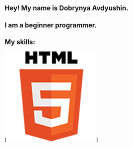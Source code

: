 ## Hey! My name is Dobrynya Avdyushin. <br> 

## I am a beginner programmer.


## My skills:
[<img src="https://raw.githubusercontent.com/github/explore/80688e429a7d4ef2fca1e82350fe8e3517d3494d/topics/html/html.png" />]

